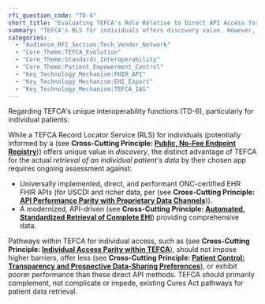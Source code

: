 ```yaml
---
rfi_question_code: "TD-6"
short_title: "Evaluating TEFCA's Role Relative to Direct API Access for Patients"
summary: "TEFCA's RLS for individuals offers discovery value. However, its utility for patient data retrieval needs careful evaluation against direct, performant EHR FHIR APIs (incl. EHI Export). TEFCA shouldn't create higher barriers for individuals. #TEFCA #PatientAccess #API"
categories:
  - "Audience_RFI_Section:Tech_Vendor_Network"
  - "Core_Theme:TEFCA_Evolution"
  - "Core_Theme:Standards_Interoperability"
  - "Core_Theme:Patient_Empowerment_Control"
  - "Key_Technology_Mechanism:FHIR_API"
  - "Key_Technology_Mechanism:EHI_Export"
  - "Key_Technology_Mechanism:TEFCA_IAS"
---
```

Regarding TEFCA's unique interoperability functions (TD-6), particularly for individual patients:

While a TEFCA Record Locator Service (RLS) for individuals (potentially informed by a (see **Cross-Cutting Principle: [Public, No-Fee Endpoint Registry](#PROVIDER_DIRECTORY)**)) offers unique value in *discovery*, the distinct advantage of TEFCA for the actual *retrieval of an individual patient's data* by their chosen app requires ongoing assessment against:
*   Universally implemented, direct, and performant ONC-certified EHR FHIR APIs (for USCDI and richer data, per (see **Cross-Cutting Principle: [API Performance Parity with Proprietary Data Channels](#API_PERFORMANCE)**)).
*   A modernized, API-driven (see **Cross-Cutting Principle: [Automated, Standardized Retrieval of Complete EHI](#EHI_EXPORT_API)**) providing comprehensive data.

Pathways within TEFCA for individual access, such as (see **Cross-Cutting Principle: [Individual Access Parity within TEFCA](#PERMISSIONLESS_TEFCA_ACCESS)**), should not impose higher barriers, offer less (see **Cross-Cutting Principle: [Patient Control: Transparency and Prospective Data-Sharing Preferences](#PATIENT_CONTROL)**), or exhibit poorer performance than these direct API methods. TEFCA should primarily complement, not complicate or impede, existing Cures Act pathways for patient data retrieval.